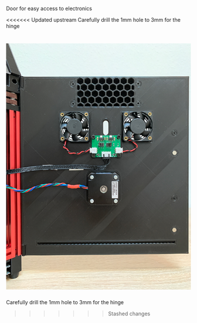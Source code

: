 Door for easy access to electronics

<<<<<<< Updated upstream
Carefully drill the 1mm hole to 3mm for the hinge


![Image 1](Images/1.jpg)
=======
Carefully drill the 1mm hole to 3mm for the hinge
>>>>>>> Stashed changes
